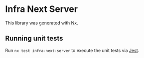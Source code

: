 # Infra Next Server

This library was generated with [Nx](https://nx.dev).

## Running unit tests

Run `nx test infra-next-server` to execute the unit tests via [Jest](https://jestjs.io).
